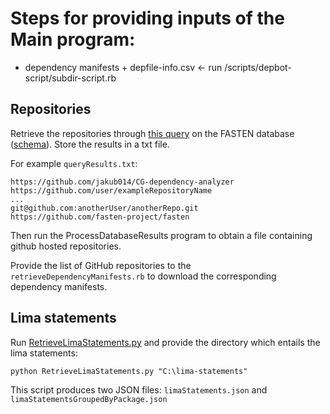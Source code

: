 
# Steps for providing inputs of the Main program:

- dependency manifests + depfile-info.csv <- run /scripts/depbot-script/subdir-script.rb
## Repositories
Retrieve the repositories through [this query](https://github.com/jakub014/CG-dependency-analyzer/blob/master/scripts/RetrieveProjectsFastenDB.sql) on the FASTEN database ([schema](https://github.com/fasten-project/fasten/wiki/Metadata-Database-Schema)). Store the results in a txt file. 

For example `queryResults.txt`:
```
https://github.com/jakub014/CG-dependency-analyzer
https://github.com/user/exampleRepositoryName
...
git@github.com:anotherUser/anotherRepo.git
https://github.com/fasten-project/fasten
```

Then run the ProcessDatabaseResults program to obtain a file containing github hosted repositories.

Provide the list of GitHub repositories to the `retrieveDependencyManifests.rb` to download the corresponding dependency manifests.


## Lima statements
Run [RetrieveLimaStatements.py](https://github.com/jakub014/CG-dependency-analyzer/blob/master/scripts/extracting-lima-statements/RetrieveLimaStatements.py) and provide the directory which entails the lima statements:

`python RetrieveLimaStatements.py "C:\lima-statements"`

This script produces two JSON files: `limaStatements.json` and `limaStatementsGroupedByPackage.json`
